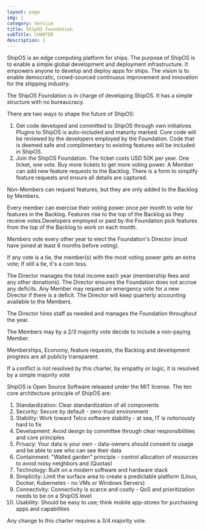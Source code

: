 ```yaml
---
layout: page
img: |
category: Service
title: ShipOS Foundation
subTitle: CHARTER
description: |
---
```

ShipOS is an edge computing platform for ships. The purpose of ShipOS is to enable a simple global development and deployment infrastructure. It empowers anyone to develop and deploy apps for ships. The vision is to enable democratic, crowd-sourced continuous improvement and innovation for the shipping industry.

The ShipOS Foundation is in charge of developing ShipOS. It has a simple structure with no bureaucracy.

There are two ways to shape the future of ShipOS: 
1. Get code developed and committed to ShipOS through own initiatives. Plugins to ShipOS is auto-included and maturity marked. Core code will be reviewed by the developers employed by the Foundation.	Code that is deemed safe and complimentary to existing features will be included in ShipOS.
2. Join the ShipOS Foundation. The ticket costs USD 50K per year. One ticket, one vote. Buy more tickets to get more voting power. A Member can add new feature requests to the Backlog. There is a form to simplify feature requests and ensure all details are captured.

Non-Members can request features, but they are only added to the Backlog by Members. 

Every member can exercise their voting power once per month to vote for features in the Backlog. Features rise to the top of the Backlog as they receive votes.Developers employed or paid by the Foundation pick features from the top of the Backlog to work on each month.

Members vote every other year to elect the Foundation's Director (must have joined at least 6 months before voting). 

If any vote is a tie, the member(s) with the most voting power gets an extra vote; If still a tie, it's a coin toss.

The Director manages the total income each year (membership fees and any other donations). The Director ensures the Foundation does not accrue any deficits. Any Member may request an emergency vote for a new Director if there is a deficit. The Director will keep quarterly accounting available to the Members.

The Director hires staff as needed and manages the Foundation throughout the year. 

The Members may by a 2/3 majority vote decide to include a non-paying Member.

Memberships, Economy, feature requests, the Backlog and development progress are all publicly transparent.

If a conflict is not resolved by this charter, by empathy or logic, it is resolved by a simple majority vote

ShipOS is Open Source Software released under the MIT license. The ten core architecture principle of ShipOS are: 
1.	Standardization: Clear standardization of all components
2.	Security: Secure by default - zero-trust environment
3.	Stability: Work toward Telco software stability - at sea, IT is notoriously hard to fix
4.	Development: Avoid design by committee through clear responsibilities and core principles
5.	Privacy: Your data is your own - data-owners should consent to usage and be able to see who can see their data
6.	Containment: "Walled garden" principle - control allocation of resources to avoid noisy neighbors and (Quotas)
7.	Technology: Built on a modern software and hardware stack
8.	Simplicity: Limit the surface area to create a predictable platform (Linux, Docker, Kubernetes - no VMs or Windows Servers)
9.	Connectivity: Connectivity is scarce and costly - QoS and prioritization needs to be on a ShipOS level
10.	Usability: Should be easy to use; think mobile app-stores for purchasing apps and capabilities

Any change to this charter requires a 3/4 majority vote.

